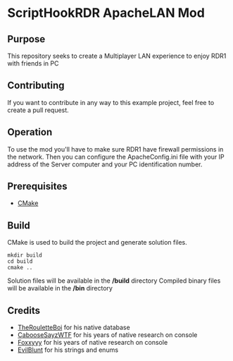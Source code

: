 # ScriptHookRDR ApacheLAN Mod

## Purpose
This repository seeks to create a Multiplayer LAN experience to enjoy RDR1 with friends in PC

## Contributing
If you want to contribute in any way to this example project, feel free to create a pull request.

## Operation

To use the mod you'll have to make sure RDR1 have firewall permissions in the network. Then you can configure the ApacheConfig.ini file with your IP address of the Server computer and your PC identification number. 

## Prerequisites
- [CMake](https://cmake.org/download/)

## Build
CMake is used to build the project and generate solution files.

```
mkdir build
cd build
cmake ..
```

Solution files will be available in the **/build** directory
Compiled binary files will be available in the **/bin** directory

## Credits
- [TheRouletteBoi](https://github.com/therouletteboi) for his native database
- [CabooseSayzWTF](https://x.com/CabooseSayzWTF) for his years of native research on console
- [Foxxyyy](https://github.com/Foxxyyy) for his years of native research on console
- [EvilBlunt](https://github.com/EvilBlunt) for his strings and enums

